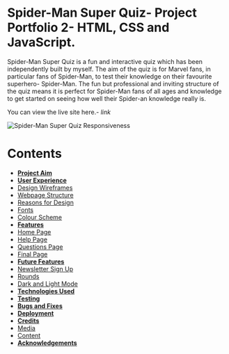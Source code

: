 <!--title-->
# Spider-Man Super Quiz- Project Portfolio 2- HTML, CSS and JavaScript.

<!--summary paragraph-->
Spider-Man Super Quiz is a fun and interactive quiz which has been independently built by myself. The aim of the quiz is for Marvel fans, in particular fans of Spider-Man, to test their knowledge on their favourite superhero- Spider-Man. The fun but professional and inviting structure of the quiz means it is perfect for Spider-Man fans of all ages and knowledge to get started on seeing how well their Spider-an knowledge really is.

<!--link to live site-->
You can view the live site here.- *link*

<!--images of responsivity of quiz-->
![Spider-Man Super Quiz Responsiveness](link)

<!--contents section-->
# Contents

* [**Project Aim**](<#project-aim>)
* [**User Experience**](<#user-experience>)
* [Design Wireframes](<#design-wireframes>)
* [Webpage Structure](<#webpage-structure>)
* [Reasons for Design](<#reasons-for-design>)
* [Fonts](<#fonts>)
* [Colour Scheme](<#colour-scheme>)
* [**Features**](<#features>)
* [Home Page](<#home-page>)
* [Help Page](<#help-page>)
* [Questions Page](<#questions-page>)
* [Final Page](<#final-page>)
* [**Future Features**](<#future-features>)
* [Newsletter Sign Up](<#newsletter-sign-up>)
* [Rounds](<#rounds>)
* [Dark and Light Mode](<#dark-and-light-mode>)
* [**Technologies Used**](<#technologies-used>)
* [**Testing**](<#testing>)
* [**Bugs and Fixes**](<#bugs-and-fixes>)
* [**Deployment**](<#deployment>)
* [**Credits**](<#credits>)
* [Media](<#media>)
* [Content](<#content>)
* [**Acknowledgements**](<#acknowledgements>)